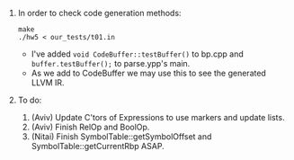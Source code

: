 1. In order to check code generation methods:
    ```shell
    make
    ./hw5 < our_tests/t01.in
    ```
    * I've added ```void CodeBuffer::testBuffer()``` to bp.cpp and ```buffer.testBuffer();``` to parse.ypp's main.
    * As we add to CodeBuffer we may use this to see the generated LLVM IR.

2. To do:
    1. (Aviv) Update C'tors of Expressions to use markers and update lists.
    2. (Aviv) Finish RelOp and BoolOp.
    3. (Nitai) Finish SymbolTable::getSymbolOffset and SymbolTable::getCurrentRbp ASAP.
